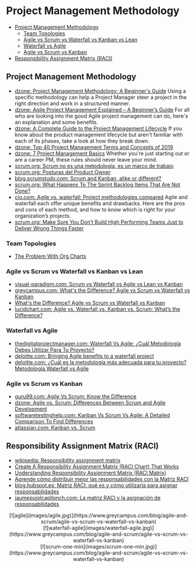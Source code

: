 # Project Management Methodology
- [Project Management Methodology](#project-management-methodology)
    - [Team Topologies](#team-topologies)
    - [Agile vs Scrum vs Waterfall vs Kanban vs Lean](#agile-vs-scrum-vs-waterfall-vs-kanban-vs-lean)
    - [Waterfall vs Agile](#waterfall-vs-agile)
    - [Agile vs Scrum vs Kanban](#agile-vs-scrum-vs-kanban)
- [Responsibility Assignment Matrix (RACI)](#responsibility-assignment-matrix-raci)

## Project Management Methodology
- [dzone: Project Management Methodology: A Beginner's Guide](https://dzone.com/articles/best-emerging-project-management-methodologies-in) Using a specific methodology can help a Project Manager steer a project in the right direction and work in a structured manner.
- [dzone: Agile Project Management Explained – A Beginner’s Guide](https://dzone.com/articles/agile-project-management-explained-a-beginners-gui) For all who are looking into the good Agile project management can do, here's an explanation and some benefits.
- [dzone: A Complete Guide to the Project Management Lifecycle](https://dzone.com/articles/a-complete-guide-to-project-management-life-cycle) If you know about the product management lifecycle but aren't familiar with each of its phases, take a look at how they break down.
- [dzone: Top 40 Project Management Terms and Concepts of 2019](https://dzone.com/articles/top-40-project-management-terms-and-concepts-of-20)
- [dzone: 7 Project Management Basics](https://dzone.com/articles/7-project-management-basics-for-lifetime) Whether you're just starting out or are a career PM, these rules should never leave your mind.
- [scrum.org: Scrum no es una metodología, es un marco de trabajo](https://www.scrum.org/resources/blog/scrum-no-es-una-metodologia-es-un-marco-de-trabajo)
- [scrum.org: Posturas del Product Owner](https://www.scrum.org/resources/blog/posturas-del-product-owner)
- [blog.scrumstudy.com: Scrum and Kanban, alike or different?](http://blog.scrumstudy.com/scrum-and-kanban-alike-or-different-2/)
- [scrum.org: What Happens To The Sprint Backlog Items That Are Not Done?](https://www.scrum.org/resources/blog/vlog-what-happens-sprint-backlog-items-are-not-done)  
- [cio.com: Agile vs. waterfall: Project methodologies compared](https://www.cio.com/article/3584559/agile-vs-waterfall-project-methodologies-compared.html) Agile and waterfall each offer unique benefits and drawbacks. Here are the pros and cons of each method, and how to know which is right for your organization’s projects.
- [scrum.org: Make Sure You Don’t Build High Performing Teams Just to Deliver Wrong Things Faster](https://www.scrum.org/resources/blog/make-sure-you-dont-build-high-performing-teams-just-deliver-wrong-things-faster)

### Team Topologies
- [The Problem With Org Charts](https://itrevolution.com/the-problem-with-org-charts/)

### Agile vs Scrum vs Waterfall vs Kanban vs Lean
- [visual-paradigm.com: Scrum vs Waterfall vs Agile vs Lean vs Kanban](https://www.visual-paradigm.com/scrum/scrum-vs-waterfall-vs-agile-vs-lean-vs-kanban/)
- [greycampus.com: What's the Difference? Agile vs Scrum vs Waterfall vs Kanban](https://www.greycampus.com/blog/agile-and-scrum/agile-vs-scrum-vs-waterfall-vs-kanban)
- [What's the Difference? Agile vs Scrum vs Waterfall vs Kanban](https://www.smartsheet.com/agile-vs-scrum-vs-waterfall-vs-kanban)
- [lucidchart.com: Agile vs. Waterfall vs. Kanban vs. Scrum: What’s the Difference?](https://www.lucidchart.com/blog/agile-vs-waterfall-vs-kanban-vs-scrum)

### Waterfall vs Agile
- [thedigitalprojectmanager.com: Waterfall Vs Agile: ¿Cuál Metodología Debes Utilizar Para Tu Proyecto?](https://thedigitalprojectmanager.com/es/agile-frente-a-waterfall/)
- [deloitte.com: Bringing Agile benefits to a waterfall project](https://www2.deloitte.com/us/en/insights/industry/public-sector/agile-in-government-waterfall-software-approach.html)
- [deloitte.com: ¿Cuál es la metodología más adecuada para tu proyecto? Metodología Waterfall vs Agile](https://www2.deloitte.com/es/es/pages/technology/articles/waterfall-vs-agile.html)

### Agile vs Scrum vs Kanban
- [guru99.com: Agile Vs Scrum: Know the Difference](https://www.guru99.com/agile-vs-scrum.html)
- [dzone: Agile vs. Scrum: Differences Between Scrum and Agile Development](https://dzone.com/articles/agile-vs-scrum-differences-between-scrum-and-agile) 
- [softwaretestinghelp.com: Kanban Vs Scrum Vs Agile: A Detailed Comparison To Find Differences](https://www.softwaretestinghelp.com/kanban-vs-scrum-vs-agile/)
- [atlassian.com: Kanban vs. Scrum](https://www.atlassian.com/agile/kanban/kanban-vs-scrum)

## Responsibility Assignment Matrix (RACI)
- [wikipedia: Responsibility assignment matrix](https://en.wikipedia.org/wiki/Responsibility_assignment_matrix)
- [Create A Responsibility Assignment Matrix (RACI Chart) That Works](https://thedigitalprojectmanager.com/raci-chart-made-simple/)
- [Understanding Responsibility Assignment Matrix (RACI Matrix)](https://project-management.com/understanding-responsibility-assignment-matrix-raci-matrix/)
- [Aprende cómo distribuir mejor las responsabilidades con la Matriz RACI](https://rockcontent.com/es/blog/matriz-raci/)
- [blog.hubspot.es: Matriz RACI: qué es y cómo utilizarla para asignar responsabilidades](https://blog.hubspot.es/marketing/matriz-raci)
- [jaumepujolcapllonch.com: La matriz RACI y la asignación de responsabilidades](https://www.jaumepujolcapllonch.com/la-matriz-raci-y-la-asignacion-de-responsabilidades/)

<center>
[![agile](images/agile.jpg)](https://www.greycampus.com/blog/agile-and-scrum/agile-vs-scrum-vs-waterfall-vs-kanban)
</center>

<center>
[![waterfall-agile](images/waterfall-agile.jpg)](https://www.greycampus.com/blog/agile-and-scrum/agile-vs-scrum-vs-waterfall-vs-kanban)
</center>

<center>
[![scrum-one-min](images/scrum-one-min.jpg)](https://www.greycampus.com/blog/agile-and-scrum/agile-vs-scrum-vs-waterfall-vs-kanban)
</center>




